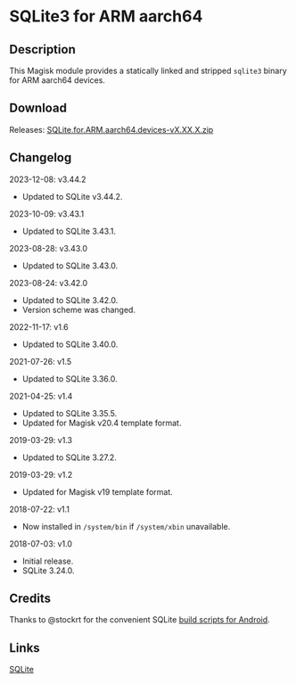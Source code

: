 # **SQLite3 for ARM aarch64**

## Description

This Magisk module provides a statically linked and stripped `sqlite3` binary for ARM aarch64 devices.

## Download

Releases: [SQLite.for.ARM.aarch64.devices-vX.XX.X.zip](https://github.com/rojenzaman/sqlite3-magisk-module/releases)

## Changelog

2023-12-08: v3.44.2

- Updated to SQLite v3.44.2.

2023-10-09: v3.43.1

- Updated to SQLite 3.43.1.

2023-08-28: v3.43.0

- Updated to SQLite 3.43.0.

2023-08-24: v3.42.0

- Updated to SQLite 3.42.0.
- Version scheme was changed.

2022-11-17: v1.6

- Updated to SQLite 3.40.0.

2021-07-26: v1.5

- Updated to SQLite 3.36.0.

2021-04-25: v1.4

- Updated to SQLite 3.35.5.
- Updated for Magisk v20.4 template format.

2019-03-29: v1.3

- Updated to SQLite 3.27.2.

2019-03-29: v1.2

- Updated for Magisk v19 template format.

2018-07-22: v1.1

- Now installed in `/system/bin` if `/system/xbin` unavailable.

2018-07-03: v1.0

- Initial release.
- SQLite 3.24.0.

## Credits

Thanks to @stockrt for the convenient SQLite [build scripts for Android](https://github.com/stockrt/sqlite3-android).

## Links
[SQLite](https://www.sqlite.org/)
